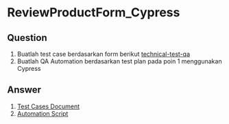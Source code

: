 # ReviewProductForm_Cypress

## Question

1. Buatlah test case berdasarkan form berikut [technical-test-qa](https://forms.office.com/pages/responsepage.aspx?id=is2XW8LLaEmfFhLKD9VwE9lpKmxdveNGmMWKETZvAWNUMzhBV1lYTlc1SDNRS00xRVg4OFhPODlQTS4u)
2. Buatlah QA Automation berdasarkan test plan pada poin 1 menggunakan Cypress

## Answer

1. [Test Cases Document](https://docs.google.com/spreadsheets/d/1UtYmtJsyGAI5mpYYnXiJ6ahyBX8DUXekjsu9z48fp1c/edit?usp=sharing)
2. [Automation Script](https://github.com/nidarf/ReviewProductForm_Cypress/tree/main/cypress/e2e)
